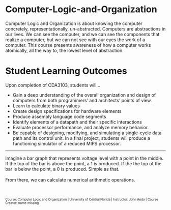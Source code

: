 # Computer-Logic-and-Organization
Computer Logic and Organization is about knowing the computer concretely, representationally, un-abstracted. Computers are abstractions in our lives. We can see the computer, and we can see the components that realize a computer, but we can not see with our eyes the work of a computer. This course presents awareness of how a computer works atomically, all the way to, the lowest level of abstraction.

# Student Learning Outcomes
Upon completion of CDA3103, students will...

- Gain a deep understanding of the overall organization and design of computers from both programmers’ and architects’ points of view.
- Learn to calculate binary values
- Create design specifications for hardware elements
- Produce assembly language code segments
- Identify elements of a datapath and their specific interactions
- Evaluate processor performance, and analyze memory behavior.
- Be capable of designing, modifying, and simulating a single-cycle data path and its control unit. In a final project, students will produce a functioning simulator of a reduced MIPS processor.

---
Imagine a bar graph that represents voltage level with a point in the middle. If the top of the bar is above the point, a 1 is produced. If the the top of the bar is below the point, a 0 is produced. Simple as that.
<br />
<br />
From there, we can calculate numerical arithmetic operations.


<br />
<br />
<sup><sub>Course: Computer Logic and Organization | University of Central Florida | Instructor: John Aedo | Course Creator: name-missing</sub></sup>
<br />
<br />

